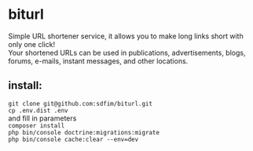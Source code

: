 # biturl
Simple URL shortener service, it allows you to make long links short with only one click! <br>
Your shortened URLs can be used in publications, advertisements, blogs, forums, e-mails, instant messages, and other locations.

## **install:**

`git clone git@github.com:sdfim/biturl.git` <br>
`cp .env.dist .env` <br> 
and fill in parameters <br>
`composer install` <br>
`php bin/console doctrine:migrations:migrate` <br>
`php bin/console cache:clear --env=dev` <br>
